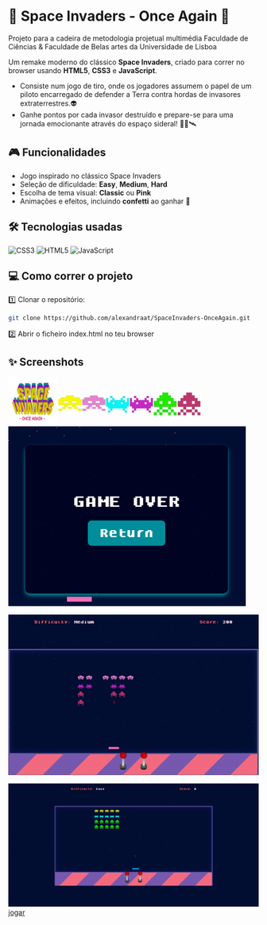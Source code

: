 # 🚀 Space Invaders - Once Again 👾
Projeto para a cadeira de metodologia projetual multimédia
Faculdade de Ciências & Faculdade de Belas artes da Universidade de Lisboa

Um remake moderno do clássico **Space Invaders**, criado para correr no browser usando **HTML5**, **CSS3** e **JavaScript**.
- Consiste num jogo de tiro, onde os jogadores assumem o papel de um piloto encarregado de defender a Terra contra hordas de invasores extraterrestres.👽
- Ganhe pontos por cada invasor destruído e prepare-se para uma jornada emocionante através do espaço sideral! 👩‍🚀🛰


## 🎮 Funcionalidades

- Jogo inspirado no clássico Space Invaders
- Seleção de dificuldade: **Easy**, **Medium**, **Hard**
- Escolha de tema visual: **Classic** ou **Pink**
- Animações e efeitos, incluindo **confetti** ao ganhar 🎊

## 🛠 Tecnologias usadas
![CSS3](https://img.shields.io/badge/css3-%231572B6.svg?style=for-the-badge&logo=css3&logoColor=white) ![HTML5](https://img.shields.io/badge/html5-%23E34F26.svg?style=for-the-badge&logo=html5&logoColor=white) ![JavaScript](https://img.shields.io/badge/javascript-%23323330.svg?style=for-the-badge&logo=javascript&logoColor=%23F7DF1E)

## 💻 Como correr o projeto

1️⃣ Clonar o repositório:
```bash
git clone https://github.com/alexandraat/SpaceInvaders-OnceAgain.git
```
2️⃣ Abrir o ficheiro index.html no teu browser

## ✨ Screenshots
<a href="url"><img src="./assets/img/logo.png" align="left" height="100" width="100" ></a> <br>  

<a href="url"><img src="./assets/img/large2.png" align="left" height="48" width="48" ></a> <a href="url"><img src="./assets/img/large2rosa.png" align="left" height="48" width="48" ></a>
<a href="url"><img src="./assets/img/medium2.png" align="left" height="48" width="48" ></a> <a href="url"><img src="./assets/img/medium2rosa.png" align="left" height="48" width="48" ></a>
<a href="url"><img src="./assets/img/small2.png" align="left" height="48" width="48" ></a> <a href="url"><img src="./assets/img/small2rosa.png" align="left" height="48" width="48" ></a>  
<br>

<a href="url"><img src="./prints/gameover.png"  ></a> <br>  

<a href="url"><img src="./prints/pink.png"  ></a> <br>  

<a href="url"><img src="./prints/jogar.png"> jogar</a>  

